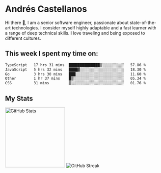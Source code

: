 # Andrés Castellanos

Hi there 👋, I am a senior software engineer, passionate about state-of-the-art technologies. I consider myself highly adaptable and a fast learner with a range of deep technical skills. I love traveling and being exposed to different cultures.

## This week I spent my time on:

<!--START_SECTION:waka-->

```txt
TypeScript   17 hrs 31 mins  ██████████████▒░░░░░░░░░░   57.86 %
JavaScript   5 hrs 32 mins   ████▓░░░░░░░░░░░░░░░░░░░░   18.30 %
Go           3 hrs 30 mins   ███░░░░░░░░░░░░░░░░░░░░░░   11.60 %
Other        1 hr 37 mins    █▒░░░░░░░░░░░░░░░░░░░░░░░   05.34 %
CSS          31 mins         ▒░░░░░░░░░░░░░░░░░░░░░░░░   01.76 %
```

<!--END_SECTION:waka-->

## My Stats

<img height="195" src="https://github-readme-stats.vercel.app/api?username=andrescv&show_icons=true&theme=onedark&hide_border=true&card_width=495" alt="GitHub Stats" />

<img src="https://streak-stats.demolab.com?user=andrescv&theme=one-dark-pro&hide_border=true" alt="GitHub Streak" />
